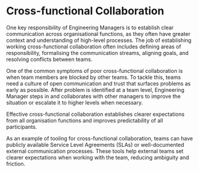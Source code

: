 # Cross-functional Collaboration

One key responsibility of Engineering Managers is to establish clear communication across organisational functions, as they often have greater context and understanding of high-level processes. The job of establishing working cross-functional collaboration often includes defining areas of responsibility, formalising the communication streams, aligning goals, and resolving conflicts between teams.

One of the common symptoms of poor cross-functional collaboration is when team members are blocked by other teams. To tackle this, teams need a culture of open communication and trust that surfaces problems as early as possible. After problem is identified at a team level, Engineering Manager steps in and collaborates with other managers to improve the situation or escalate it to higher levels when necessary.

Effective cross-functional collaboration establishes clearer expectations from all organisation functions and improves predictability of all participants.

As an example of tooling for cross-functional collaboration, teams can have publicly available Service Level Agreements (SLAs) or well-documented external communication processes. These tools help external teams set clearer expectations when working with the team, reducing ambiguity and friction.
